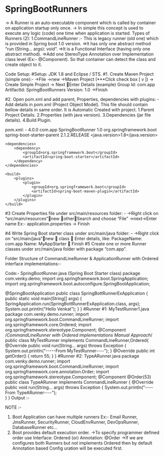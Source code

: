 # SpringBootRunners

-> A Runner is an auto-executable component which is called by container on application startup only once.
-> In simple this concept is used to execute any logic (code) one time when application is started.
Types of Runners (2):
1.CommandLineRunner :- This is legacy runner (old one) which is provided in Spring boot 1.0 version.
=>It has only one abstract method “run (String… args): void”.
=>It is a Functional Interface (having only one abstract method).
=>Add one StereoType Annotation over Implementation class level (Ex:- @Component). So that container can detect the class and create object to it.


Code Setup: 
#Setup: JDK 1.8 and Eclipse / STS.
#1. Create Maven Project (simple one):-
->File    ->new    ->Maven Project (***Click check box [ v ])
-> Create Simple Project -> Next Enter Details (example)
Group Id: com.app
ArtifactId: SpringBootRunners
Version: 1.0
->Finish

#2. Open pom.xml and add parent, Properties, dependencies with plugins: -
Add details in pom.xml (Project Object Model). This file should contain bellow details in same order. It is Automatic Created with project.
      1.Parent Project Details.
      2.Properties (with java version).
      3.Dependencies (jar file details).
      4.Build Plugin.

pom.xml: -
<project xmlns="http://maven.apache.org/POM/4.0.0"
	xmlns:xsi="http://www.w3.org/2001/XMLSchema-instance"
	xsi:schemaLocation="http://maven.apache.org/POM/4.0.0 http://maven.apache.org/xsd/maven-4.0.0.xsd">
	<modelVersion>4.0.0</modelVersion>
	<groupId>com.app</groupId>
	<artifactId>SpringBootRunner</artifactId>
	<version>1.0</version>
           <!-- a. Parent Project details -->
	<parent>
		<groupId>org.springframework.boot</groupId>
		<artifactId>spring-boot-starter-parent</artifactId>
		<version>2.1.2.RELEASE</version>
	</parent>
	<!--b. Versions/properties -->
	<properties>
		<java.version>1.8</java.version>
	</properties>
<!-- c. dependencies/jars -->
	<dependencies>
		<dependency>
			<groupId>org.springframework.boot</groupId>
			<artifactId>spring-boot-starter</artifactId>
		</dependency>
	</dependencies>
<!-- d. build plugins -->
	<build>
		<plugins>
			<plugin>
				<groupId>org.springframework.boot</groupId>
				<artifactId>spring-boot-maven-plugin</artifactId>
			</plugin>
		</plugins>
	</build>
</project>
#3 Create Properties file under src/main/resources folder: -
->Right click on “src/main/resources”new otherSearch and choose “File”   ->next->Enter name Ex:- application.properties -> Finish

#4 Write Spring Boot starter class under src/main/java folder: -
->Right click on “src/main/java”new  class  Enter details, like:
PackageName: com.app
Name: MyAppStarter  Finish
#5 Create one or more Runner classes under src/main/java folder with package “com.app”.

 Folder Structure of CommandLineRunner & ApplicationRunner with Ordered interface implementations:-
	 
Code:-
SpringBootRunner.java (Spring Boot Starter class) 
package com.venky.demo;
import org.springframework.boot.SpringApplication;
import org.springframework.boot.autoconfigure.SpringBootApplication;

@SpringBootApplication
public class SpringBottRunnerExApplication {
	public static void main(String[] args) {
		SpringApplication.run(SpringBottRunnerExApplication.class, args);
		System.out.println("Hello Venkat");
	}
}
#Runner #1: MyTestRunner1.java
package com.venky.demo.runner;
import org.springframework.boot.CommandLineRunner;
import org.springframework.core.Ordered;
import org.springframework.stereotype.Component;
@Component
/*CommandLineRunner with Ordered implementations Manual Approach*/
public class MyTestRunner implements CommandLineRunner,Ordered{
@Override
	public void run(String... args) throws Exception {
		System.out.println("-----From MyTestRunner----");
	}
	@Override
	public int getOrder() {
		return 55;
	}
}
#Runner #2: TypeARunner.java
package com.venky.demo.runner;
import org.springframework.boot.CommandLineRunner;
import org.springframework.core.annotation.Order;
import org.springframework.stereotype.Component;
@Component
@Order(53)
public class TypeARunner implements CommandLineRunner {
	@Override
	public void run(String... args) throws Exception {
		System.out.println("----From TypeARunner----");		
	}
}
Output :-
 
NOTE :-
1. Boot Application can have multiple runners 
Ex:- Email Runner, JmsRunner, SecurityRunner, CloudEnvRunner, DevOpsRunner, DatabaseRunner etc…
2. Boot provides default execution order.
->To specify programmer defined order use 
Interface: Ordered (or) Annotation: @Order 
->If we are configures both Runners but not implements Ordered then by default Annotation based Config	 uration will be executed first.


